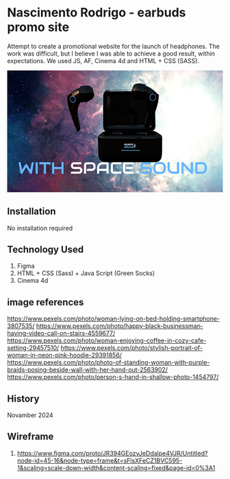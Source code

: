 # Nascimento Rodrigo - earbuds promo site

Attempt to create a promotional website for the launch of headphones. The work was difficult, but I believe I was able to achieve a good result, within expectations. We used JS, AF, Cinema 4d and HTML + CSS (SASS).


![Website Photo](images/readme.jpg)




## Installation
No installation required

## Technology Used
1. Figma
2. HTML + CSS (Sass) + Java Script (Green Socks)
3. Cinema 4d


## image references
https://www.pexels.com/photo/woman-lying-on-bed-holding-smartphone-3807535/
https://www.pexels.com/photo/happy-black-businessman-having-video-call-on-stairs-4559677/
https://www.pexels.com/photo/woman-enjoying-coffee-in-cozy-cafe-setting-29457510/
https://www.pexels.com/photo/stylish-portrait-of-woman-in-neon-pink-hoodie-29391856/
https://www.pexels.com/photo/photo-of-standing-woman-with-purple-braids-posing-beside-wall-with-her-hand-out-2563902/
https://www.pexels.com/photo/person-s-hand-in-shallow-photo-1454797/




## History
Novamber 2024


## Wireframe
1. https://www.figma.com/proto/JR394GEozvJeDdalpe4VJR/Untitled?node-id=45-16&node-type=frame&t=sFlsXFeCZ1BVC595-1&scaling=scale-down-width&content-scaling=fixed&page-id=0%3A1


